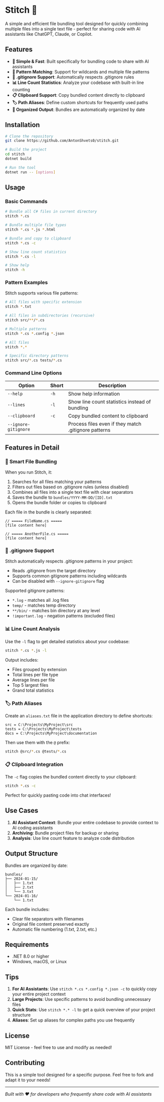 # Stitch 🧵

A simple and efficient file bundling tool designed for quickly combining multiple files into a single text file - perfect for sharing code with AI assistants like ChatGPT, Claude, or Copilot.


## Features

- **🎯 Simple & Fast**: Built specifically for bundling code to share with AI assistants
- **📁 Pattern Matching**: Support for wildcards and multiple file patterns
- **🚫 .gitignore Support**: Automatically respects .gitignore rules
- **📊 Line Count Statistics**: Analyze your codebase with built-in line counting
- **📋 Clipboard Support**: Copy bundled content directly to clipboard
- **🏷️ Path Aliases**: Define custom shortcuts for frequently used paths
- **📅 Organized Output**: Bundles are automatically organized by date

## Installation

```bash
# Clone the repository
git clone https://github.com/AntonShvets0/stitch.git

# Build the project
cd stitch
dotnet build

# Run the tool
dotnet run -- [options]
```

## Usage

### Basic Commands

```bash
# Bundle all C# files in current directory
stitch *.cs

# Bundle multiple file types
stitch *.cs *.js *.html

# Bundle and copy to clipboard
stitch *.cs -c

# Show line count statistics
stitch *.cs -l

# Show help
stitch -h
```

### Pattern Examples

Stitch supports various file patterns:

```bash
# All files with specific extension
stitch *.txt

# All files in subdirectories (recursive)
stitch src/**/*.cs

# Multiple patterns
stitch *.cs *.config *.json

# All files
stitch *.*

# Specific directory patterns
stitch src/*.cs tests/*.cs
```

### Command Line Options

| Option | Short | Description |
|--------|-------|-------------|
| `--help` | `-h` | Show help information |
| `--lines` | `-l` | Show line count statistics instead of bundling |
| `--clipboard` | `-c` | Copy bundled content to clipboard |
| `--ignore-gitignore` | | Process files even if they match .gitignore patterns |

## Features in Detail

### 📁 Smart File Bundling

When you run Stitch, it:
1. Searches for all files matching your patterns
2. Filters out files based on .gitignore rules (unless disabled)
3. Combines all files into a single text file with clear separators
4. Saves the bundle to `bundles/YYYY-MM-DD/[ID].txt`
5. Opens the bundle folder or copies to clipboard

Each file in the bundle is clearly separated:
```
// ===== FileName.cs =====
[file content here]

// ===== AnotherFile.cs =====
[file content here]
```

### 🚫 .gitignore Support

Stitch automatically respects .gitignore patterns in your project:
- Reads .gitignore from the target directory
- Supports common gitignore patterns including wildcards
- Can be disabled with `--ignore-gitignore` flag

Supported gitignore patterns:
- `*.log` - matches all .log files
- `temp/` - matches temp directory
- `**/bin/` - matches bin directory at any level
- `!important.log` - negation patterns (excluded files)

### 📊 Line Count Analysis

Use the `-l` flag to get detailed statistics about your codebase:

```bash
stitch *.cs *.js -l
```

Output includes:
- Files grouped by extension
- Total lines per file type
- Average lines per file
- Top 5 largest files
- Grand total statistics

### 🏷️ Path Aliases

Create an `aliases.txt` file in the application directory to define shortcuts:

```
src = C:\Projects\MyProject\src
tests = C:\Projects\MyProject\tests
docs = C:\Projects\MyProject\documentation
```

Then use them with the `@` prefix:
```bash
stitch @src/*.cs @tests/*.cs
```

### 📋 Clipboard Integration

The `-c` flag copies the bundled content directly to your clipboard:
```bash
stitch *.cs -c
```

Perfect for quickly pasting code into chat interfaces!

## Use Cases

1. **AI Assistant Context**: Bundle your entire codebase to provide context to AI coding assistants
2. **Archiving**: Bundle project files for backup or sharing
3. **Analysis**: Use line count feature to analyze code distribution

## Output Structure

Bundles are organized by date:
```
bundles/
├── 2024-01-15/
│   ├── 1.txt
│   ├── 2.txt
│   └── 3.txt
└── 2024-01-16/
    └── 1.txt
```

Each bundle includes:
- Clear file separators with filenames
- Original file content preserved exactly
- Automatic file numbering (1.txt, 2.txt, etc.)

## Requirements

- .NET 8.0 or higher
- Windows, macOS, or Linux

## Tips

1. **For AI Assistants**: Use `stitch *.cs *.config *.json -c` to quickly copy your entire project context
2. **Large Projects**: Use specific patterns to avoid bundling unnecessary files
3. **Quick Stats**: Use `stitch *.* -l` to get a quick overview of your project structure
4. **Aliases**: Set up aliases for complex paths you use frequently

## License

MIT License - feel free to use and modify as needed!

## Contributing

This is a simple tool designed for a specific purpose. Feel free to fork and adapt it to your needs!

---

*Built with ❤️ for developers who frequently share code with AI assistants*